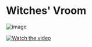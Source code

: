 # Witches' Vroom
![image](https://github.com/KeithEvansK/Witches-Vroom/assets/99915276/a83b119a-7314-4d10-a053-da9b073f0646)




[![Watch the video]([link-to-a-thumbnail-if-available.jpg](https://github.com/KeithEvansK/Witches-Vroom/assets/99915276/a83b119a-7314-4d10-a053-da9b073f0646))](https://github.com/KeithEvansK/Witches-Vroom/assets/99915276/22881653-6d4a-48ca-b7de-d4467894283b)




